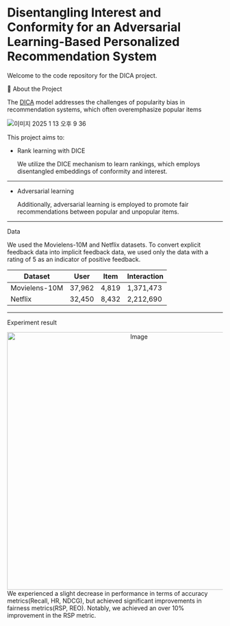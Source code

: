 # Disentangling Interest and Conformity for an Adversarial Learning-Based Personalized Recommendation System

Welcome to the code repository for the DICA project.

🚀 About the Project

The [DICA](https://github.com/tsinghua-fib-lab/DICE) model addresses the challenges of popularity bias in recommendation systems, which often overemphasize popular items

![이미지 2025  1  13  오후 9 36](https://github.com/user-attachments/assets/99334f9a-7039-4cf5-b2aa-15537ec78b95)

This project aims to:

+ Rank learning with DICE

    We utilize the DICE mechanism to learn rankings, which employs disentangled embeddings of conformity and interest.
---
+ Adversarial learning

    Additionally, adversarial learning is employed to promote fair recommendations between popular and unpopular items.
---

Data

We used the Movielens-10M and Netflix datasets. To convert explicit feedback data into implicit feedback data, we used only the data with a rating of 5 as an indicator of positive feedback.

<div align="center">

| **Dataset** | **User** | **Item** | **Interaction** |
|-------------|----------|----------|-----------------|
| Movielens-10M | 37,962   | 4,819    | 1,371,473       |
| Netflix       | 32,450   | 8,432    | 2,212,690       |

---
</div>

Experiment result
<div align="center">
<img src="https://github.com/user-attachments/assets/b57ed16c-2384-4030-b71f-35f829d2ec35" alt="Image" width="600" />
</div>
We experienced a slight decrease in performance in terms of accuracy metrics(Recall, HR, NDCG), but achieved significant improvements in fairness metrics(RSP, REO). Notably, we achieved an over 10% improvement in the RSP metric.



